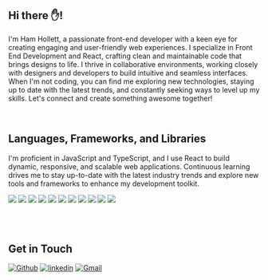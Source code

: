 ## Hi there ✋!

I'm Ham Hollett, a passionate front-end developer with a keen eye for creating engaging and user-friendly web experiences. I specialize in Front End Development and React, crafting clean and maintainable code that brings designs to life. I thrive in collaborative environments, working closely with designers and developers to build intuitive and seamless interfaces. When I'm not coding, you can find me exploring new technologies, staying up to date with the latest trends, and constantly seeking ways to level up my skills. Let's connect and create something awesome together!

<br/>

## Languages, Frameworks, and Libraries

I'm proficient in JavaScript and TypeScript, and I use React to build dynamic, responsive, and scalable web applications. Continuous learning drives me to stay up-to-date with the latest industry trends and explore new tools and frameworks to enhance my development toolkit.

<p>   
  <img src="https://img.shields.io/badge/HTML5-E34F26?style=for-the-badge&logo=html5&logoColor=white" />
  <img src="https://img.shields.io/badge/CSS3-1572B6?style=for-the-badge&logo=css3&logoColor=white" />
  <img src="https://img.shields.io/badge/JavaScript-323330?style=for-the-badge&logo=javascript&logoColor=F7DF1E" />
  <img src="https://img.shields.io/badge/TypeScript-007ACC?style=for-the-badge&logo=typescript&logoColor=white" />
  <img src="https://img.shields.io/badge/json-5E5C5C?style=for-the-badge&logo=json&logoColor=white" />
  <img src="https://img.shields.io/badge/Node.js-339933?style=for-the-badge&logo=nodedotjs&logoColor=white" />
  <img src="https://img.shields.io/badge/React-20232A?style=for-the-badge&logo=react&logoColor=61DAFB" />
  <img src="https://img.shields.io/badge/Bootstrap-563D7C?style=for-the-badge&logo=bootstrap&logoColor=white" />
  <img src="https://img.shields.io/badge/Tailwind_CSS-38B2AC?style=for-the-badge&logo=tailwind-css&logoColor=white" />
  <img src="https://img.shields.io/badge/jQuery-0769AD?style=for-the-badge&logo=jquery&logoColor=white" />      
  <img src="https://img.shields.io/badge/next.js-000000?style=for-the-badge&logo=nextdotjs&logoColor=white" />
</p>

<!-- <img align="center" src="https://github-readme-streak-stats.herokuapp.com?user=hamholla&theme=vue-dark&hide_border=true&date_format=M%20j%5B%2C%20Y%5D" alt="My github stats" />

<img align="center" src="https://github-readme-stats.vercel.app/api?username=hamholla&show_icons=true&include_all_commits=true&theme=cobalt&hide_border=true" alt="My github stats" />

<img align="center" src="https://github-readme-stats.vercel.app/api/top-langs/?username=hamholla&layout=compact&theme=cobalt&hide_border=true" /> -->

<br/>
<br/>

## Get in Touch

[<img alt="Github" src="https://img.shields.io/badge/GitHub-%2312100E.svg?&style=for-the-badge&logo=Github&logoColor=white" />](https://github.com/hamholla) [<img alt="linkedin" src="https://img.shields.io/badge/linkedin-%230077B5.svg?&style=for-the-badge&logo=linkedin&logoColor=white" />](https://www.linkedin.com/in/hamhollett) [<img alt="Gmail" src="https://img.shields.io/badge/Gmail-D14836?style=for-the-badge&logo=gmail&logoColor=white" />](mailto:hamhollett@gmail.com?subject=[GitHub])

<!-- <p align="center"> © 2023 Hamilton Hollett, all rights reserved. Made with ❤️ for a better web. </p> -->
